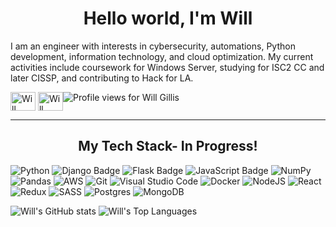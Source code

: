 <h1 align="center">Hello world, I'm Will</h1>

<p>I am an engineer with interests in cybersecurity, automations, Python development, information technology, and cloud optimization. My current activities include coursework for Windows Server, studying for ISC2 CC and later CISSP, and contributing to Hack for LA.</p>



<div style="display: flex; flex-direction: row;">
  <div>
    <a href="https://linkedin.com/in/will-gillis" target="blank"><img align="center" src="https://raw.githubusercontent.com/rahuldkjain/github-profile-readme-generator/master/src/images/icons/Social/linked-in-alt.svg" alt="Will Gillis's LinkedIn" height="30" width="40" /></a>
    <a href="https://t-will-gillis.github.io/T_Will_Gillis_Portfolio/" target="blank"><img align="center" src="https://raw.githubusercontent.com/rahuldkjain/github-profile-readme-generator/master/src/images/icons/Social/github.svg" alt="Will Gillis's GitHub Portfolio" height="30" width="40" /></a>
  </div>
  <div align="right"><img src="https://komarev.com/ghpvc/?username=t-will-gillis&label=Profile%20views&color=0e75b6&style=flat" alt="Profile views for Will Gillis" /></div>
</div>

 
<hr>

<h2 align=center>My Tech Stack- In Progress!</h2>

![Python](https://img.shields.io/badge/Python-FFD43B?style=for-the-badge&logo=python&logoColor=blue)
![Django Badge](https://img.shields.io/badge/Django-092E20?style=for-the-badge&logo=django&logoColor=white)
![Flask Badge](https://img.shields.io/badge/Flask-333?logo=flask&logoColor=fff&style=for-the-badge)
![JavaScript Badge](https://img.shields.io/badge/JavaScript-F7DF1E?logo=javascript&logoColor=000&style=for-the-badge)
![NumPy](https://img.shields.io/badge/numpy-%23013243.svg?style=for-the-badge&logo=numpy&logoColor=white)
![Pandas](https://img.shields.io/badge/pandas-%23150458.svg?style=for-the-badge&logo=pandas&logoColor=white)
![AWS](https://img.shields.io/badge/AWS-%23FF9900.svg?style=for-the-badge&logo=amazon-aws&logoColor=white)
![Git](https://img.shields.io/badge/git-%23F05033.svg?style=for-the-badge&logo=git&logoColor=white)
![Visual Studio Code](https://img.shields.io/badge/Visual_Studio_Code-0078D4?style=for-the-badge&logo=visual%20studio%20code&logoColor=white)
![Docker](https://img.shields.io/static/v1?style=for-the-badge&message=Docker&color=2496ED&logo=Docker&logoColor=FFFFFF&label=)
![NodeJS](https://img.shields.io/badge/node.js-6DA55F?style=for-the-badge&logo=node.js&logoColor=white)
![React](https://img.shields.io/badge/react-%2320232a.svg?style=for-the-badge&logo=react&logoColor=%2361DAFB)
![Redux](https://img.shields.io/badge/redux-%23593d88.svg?style=for-the-badge&logo=redux&logoColor=white)
![SASS](https://img.shields.io/badge/SASS-hotpink.svg?style=for-the-badge&logo=SASS&logoColor=white)
![Postgres](https://img.shields.io/badge/postgres-%23316192.svg?style=for-the-badge&logo=postgresql&logoColor=white)
![MongoDB](https://img.shields.io/badge/MongoDB-%234ea94b.svg?style=for-the-badge&logo=mongodb&logoColor=white)



![Will's GitHub stats](https://github-readme-stats.vercel.app/api?username=t-will-gillis&show_icons=true&theme=github_dark)
![Will's Top Languages](https://github-readme-stats.vercel.app/api/top-langs/?username=t-will-gillis&layout=compact&hide_progress=true&langs_count=8&theme=github_dark)


<!--
streak stats (inactive)
<p align="center"><img align="center" src="https://github-readme-streak-stats.herokuapp.com/?user=t-will-gillis&theme=vue-dark" alt="barbaralaw" /></p>
-->


<!--
**t-will-gillis/t-will-gillis** is a ✨ _special_ ✨ repository because its `README.md` (this file) appears on your GitHub profile.

Here are some ideas to get you started:

- 🔭 I’m currently working on ...
- 🌱 I’m currently learning ...
- 👯 I’m looking to collaborate on ...
- 🤔 I’m looking for help with ...
- 💬 Ask me about ...
- 📫 How to reach me: ...
- 😄 Pronouns: ...
- ⚡ Fun fact: ...
-->
